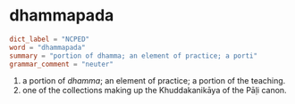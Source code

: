 # dhammapada

``` toml
dict_label = "NCPED"
word = "dhammapada"
summary = "portion of dhamma; an element of practice; a porti"
grammar_comment = "neuter"
```

1. a portion of *dhamma*; an element of practice; a portion of the teaching.
2. one of the collections making up the Khuddakanikāya of the Pāḷi canon.

